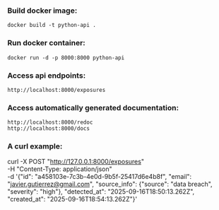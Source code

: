 ### Build docker image:
	docker build -t python-api .

### Run docker container:
	docker run -d -p 8000:8000 python-api

### Access api endpoints:
	http://localhost:8000/exposures

### Access automatically generated documentation:
	http://localhost:8000/redoc
	http://localhost:8000/docs

### A curl example:

curl -X POST "http://127.0.0.1:8000/exposures" \
-H "Content-Type: application/json" \
-d '{"id": "a458103e-7c3b-4e0d-9b5f-25417d6e4b8f", "email": "javier.gutierrez@gmail.com", "source_info": {"source": "data breach", "severity": "high"}, "detected_at": "2025-09-16T18:50:13.262Z", "created_at": "2025-09-16T18:54:13.262Z"}'